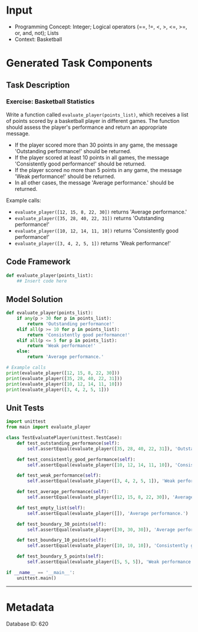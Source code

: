 # Input
- Programming Concept: Integer; Logical operators (==, !=, <, >, <=, >=, or, and, not); Lists
- Context: Basketball

# Generated Task Components
## Task Description
### Exercise: Basketball Statistics

Write a function called `evaluate_player(points_list)`, which receives a list of points scored by a basketball player in different games. The function should assess the player's performance and return an appropriate message.

- If the player scored more than 30 points in any game, the message 'Outstanding performance!' should be returned.
- If the player scored at least 10 points in all games, the message 'Consistently good performance!' should be returned.
- If the player scored no more than 5 points in any game, the message 'Weak performance!' should be returned.
- In all other cases, the message 'Average performance.' should be returned.

Example calls:
- `evaluate_player([12, 15, 8, 22, 30])` returns 'Average performance.'
- `evaluate_player([35, 28, 40, 22, 31])` returns 'Outstanding performance!'
- `evaluate_player([10, 12, 14, 11, 10])` returns 'Consistently good performance!'
- `evaluate_player([3, 4, 2, 5, 1])` returns 'Weak performance!'

## Code Framework
```python
def evaluate_player(points_list):
    ## Insert code here
```

## Model Solution
```python
def evaluate_player(points_list):
    if any(p > 30 for p in points_list):
        return 'Outstanding performance!'
    elif all(p >= 10 for p in points_list):
        return 'Consistently good performance!'
    elif all(p <= 5 for p in points_list):
        return 'Weak performance!'
    else:
        return 'Average performance.'

# Example calls
print(evaluate_player([12, 15, 8, 22, 30]))
print(evaluate_player([35, 28, 40, 22, 31]))
print(evaluate_player([10, 12, 14, 11, 10]))
print(evaluate_player([3, 4, 2, 5, 1]))
```

## Unit Tests
```python
import unittest
from main import evaluate_player

class TestEvaluatePlayer(unittest.TestCase):
    def test_outstanding_performance(self):
        self.assertEqual(evaluate_player([35, 28, 40, 22, 31]), 'Outstanding performance!')

    def test_consistently_good_performance(self):
        self.assertEqual(evaluate_player([10, 12, 14, 11, 10]), 'Consistently good performance!')

    def test_weak_performance(self):
        self.assertEqual(evaluate_player([3, 4, 2, 5, 1]), 'Weak performance!')

    def test_average_performance(self):
        self.assertEqual(evaluate_player([12, 15, 8, 22, 30]), 'Average performance.')

    def test_empty_list(self):
        self.assertEqual(evaluate_player([]), 'Average performance.')

    def test_boundary_30_points(self):
        self.assertEqual(evaluate_player([30, 30, 30]), 'Average performance.')

    def test_boundary_10_points(self):
        self.assertEqual(evaluate_player([10, 10, 10]), 'Consistently good performance.')

    def test_boundary_5_points(self):
        self.assertEqual(evaluate_player([5, 5, 5]), 'Weak performance.')

if __name__ == '__main__':
    unittest.main()
```
___
# Metadata
Database ID: 620
